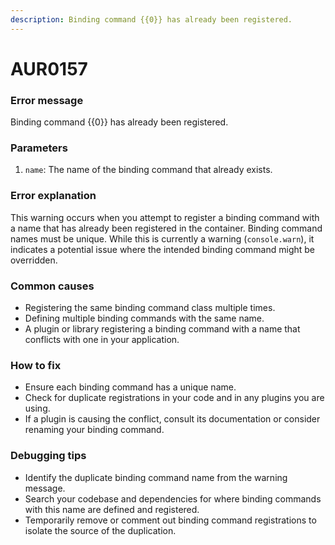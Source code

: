 ```yaml
---
description: Binding command {{0}} has already been registered.
---
```


# AUR0157

### **Error message**

Binding command {{0}} has already been registered.

### **Parameters**

1.  `name`: The name of the binding command that already exists.

### Error explanation

This warning occurs when you attempt to register a binding command with a name that has already been registered in the container. Binding command names must be unique. While this is currently a warning (`console.warn`), it indicates a potential issue where the intended binding command might be overridden.

### Common causes

- Registering the same binding command class multiple times.
- Defining multiple binding commands with the same name.
- A plugin or library registering a binding command with a name that conflicts with one in your application.

### How to fix

- Ensure each binding command has a unique name.
- Check for duplicate registrations in your code and in any plugins you are using.
- If a plugin is causing the conflict, consult its documentation or consider renaming your binding command.

### Debugging tips

- Identify the duplicate binding command name from the warning message.
- Search your codebase and dependencies for where binding commands with this name are defined and registered.
- Temporarily remove or comment out binding command registrations to isolate the source of the duplication.
